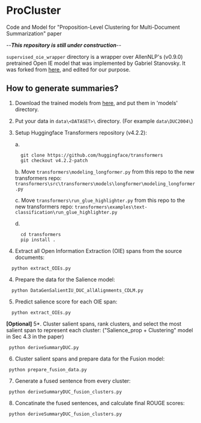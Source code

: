 # ProCluster
Code and Model for "Proposition-Level Clustering for Multi-Document Summarization" paper


--***This repository is still under construction***--


`supervised_oie_wrapper` directory is a wrapper over AllenNLP's (v0.9.0) pretrained Open IE model that was implemented by Gabriel Stanovsky. It was forked from [here](https://github.com/gabrielStanovsky/supervised_oie_wrapper), and edited for our purpose.


## How to generate summaries? ##

  1. Download the trained models from [here](https://drive.google.com/file/d/1CNaTH1k5oflmGiljQ7JL6NQ_3uz5tdvq/view?usp=sharing), and put them in 'models' directory.
  2. Put your data in `data\<DATASET>\` directory. (For example `data\DUC2004\`)
  3. Setup Huggingface Transformers repository (v4.2.2):
   
     a. 
      ```
        git clone https://github.com/huggingface/transformers
        git checkout v4.2.2-patch
      ```
     
     b. Move `transformers\modeling_longformer.py` from this repo to the new transformers repo: `transformers\src\transformers\models\longformer\modeling_longformer.py`
     
     c. Move `transformers\run_glue_highlighter.py` from this repo to the new transformers repo: `transformers\examples\text-classification\run_glue_highlighter.py`
     
     d. 
      ```
        cd transformers
        pip install .
      ```
  
  3. Extract all Open Information Extraction (OIE) spans from the source documents:
  ```
    python extract_OIEs.py
  ```
  4. Prepare the data for the Salience model:
  ```
    python DataGenSalientIU_DUC_allAlignments_CDLM.py
  ```
  5. Predict salience score for each OIE span:
  ```
    python extract_OIEs.py
  ```
 
  **[Optional]** 5*. Cluster salient spans, rank clusters, and select the most salient span to represent each cluster:
    ("Salience_prop + Clustering" model in Sec 4.3 in the paper)
   ```
    python deriveSummaryDUC.py
  ```
  
  6. Cluster salient spans and prepare data for the Fusion model:
   ```
    python prepare_fusion_data.py
  ```
  7. Generate a fused sentence from every cluster:
   ```
    python deriveSummaryDUC_fusion_clusters.py
  ```
  8. Concatinate the fused sentences, and calculate final ROUGE scores:
   ```
    python deriveSummaryDUC_fusion_clusters.py
  ```
